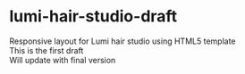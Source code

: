 # lumi-hair-studio-draft
Responsive layout for Lumi hair studio using HTML5 template<br />
This is the first draft<br />
Will update with final version
